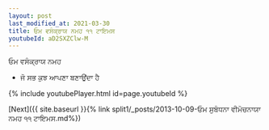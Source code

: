 ```yaml
---
layout: post
last_modified_at: 2021-03-30
title: ਓਮ ਵਸੰਕ੍ਰਾਯ ਨਮਹ ੧੧ ਟਾਇਮਸ
youtubeId: aD2SXZClw-M
---
```

 
 
 ਓਮ ਵਸੰਕ੍ਰਾਯ ਨਮਹ  
 
 - ਜੋ ਸਭ ਕੁਝ ਆਪਣਾ ਬਣਾਉਂਦਾ ਹੈ 
 
  
 
  
 
 
 
 
 
 


{% include youtubePlayer.html id=page.youtubeId %}
 
[Next]({{ site.baseurl }}{% link  split1/_posts/2013-10-09-ਓਮ ਸੁਬੰਧਨਾ ਵੀਮੋਚਨਾਯਾ ਨਮਹ ੧੧ ਟਾਇਮਸ.md%})
 
